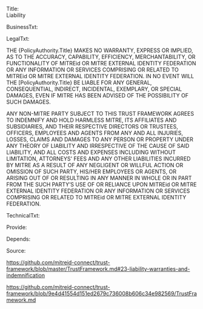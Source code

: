 Title:  
Liability

BusinessTxt:

LegalTxt:

THE {PolicyAuthority.Title} MAKES NO WARRANTY, EXPRESS OR IMPLIED, AS TO THE ACCURACY, CAPABILITY, EFFICIENCY, MERCHANTABILITY, OR FUNCTIONALITY OF MITREid OR MITRE EXTERNAL IDENTITY FEDERATION OR ANY INFORMATION OR SERVICES COMPRISING OR RELATED TO MITREid OR MITRE EXTERNAL IDENTITY FEDERATION. IN NO EVENT WILL THE [PolicyAuthority.Title} BE LIABLE FOR ANY GENERAL, CONSEQUENTIAL, INDIRECT, INCIDENTAL, EXEMPLARY, OR SPECIAL DAMAGES, EVEN IF MITRE HAS BEEN ADVISED OF THE POSSIBILITY OF SUCH DAMAGES.


ANY NON-MITRE PARTY SUBJECT TO THIS TRUST FRAMEWORK AGREES TO INDEMNIFY AND HOLD HARMLESS MITRE, ITS AFFILIATES AND SUBSIDIARIES, AND THEIR RESPECTIVE DIRECTORS OR TRUSTEES, OFFICERS, EMPLOYEES AND AGENTS FROM ANY AND ALL INJURIES, LOSSES, CLAIMS AND DAMAGES TO ANY PERSON OR PROPERTY UNDER ANY THEORY OF LIABILITY AND IRRESPECTIVE OF THE CAUSE OF SAID LIABILITY, AND ALL COSTS AND EXPENSES INCLUDING WITHOUT LIMITATION, ATTORNEYS' FEES AND ANY OTHER LIABILITIES INCURRED BY MITRE AS A RESULT OF ANY NEGLIGENT OR WILLFUL ACTION OR OMISSION OF SUCH PARTY, HIS/HER EMPLOYEES OR AGENTS, OR ARISING OUT OF OR RESULTING IN ANY MANNER IN WHOLE OR IN PART FROM THE SUCH PARTY’S USE OF OR RELIANCE UPON MITREid OR MITRE EXTERNAL IDENTITY FEDERATION OR ANY INFORMATION OR SERVICES COMPRISING OR RELATED TO MITREid OR MITRE EXTERNAL IDENTITY FEDERATION.

TechnicalTxt:

Provide:

Depends:


Source: 

https://github.com/mitreid-connect/trust-framework/blob/master/TrustFramework.md#23-liability-warranties-and-indemnification

https://github.com/mitreid-connect/trust-framework/blob/9e4d41554d151ed2679c736008b606c34e982569/TrustFramework.md


